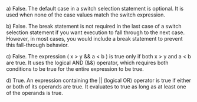 a) False. The default case in a switch selection statement is optional. It is used when none of the case values match the switch expression.

b) False. The break statement is not required in the last case of a switch selection statement if you want execution to fall through to the next case. However, in most cases, you would include a break statement to prevent this fall-through behavior.

c) False. The expression ( x > y && a < b ) is true only if both x > y and a < b are true. It uses the logical AND (&&) operator, which requires both conditions to be true for the entire expression to be true.

d) True. An expression containing the || (logical OR) operator is true if either or both of its operands are true. It evaluates to true as long as at least one of the operands is true.